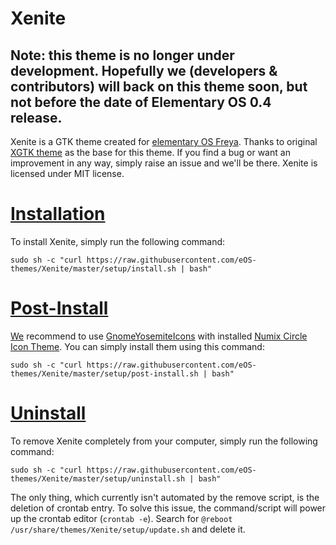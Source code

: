 # Xenite

## Note: this theme is no longer under development. Hopefully we (developers & contributors) will back on this theme soon, but not before the date of Elementary OS 0.4 release.

Xenite is a GTK theme created for [elementary OS Freya](http://elementary.io). Thanks to original [XGTK theme](http://kxmylo.deviantart.com/art/Xgtk-theme-gtk-3-14-3-12-465195148) as the base for this theme.
If you find a bug or want an improvement in any way, simply raise an issue and we'll be there. Xenite is licensed under MIT license.

# [Installation](https://github.com/eOS-themes/Xenite/wiki/Installation)
To install Xenite, simply run the following command:
```shell
sudo sh -c "curl https://raw.githubusercontent.com/eOS-themes/Xenite/master/setup/install.sh | bash"
```

# [Post-Install](https://github.com/eOS-themes/Xenite/wiki/Installation#post-install)
[We](https://github.com/eOS-themes/Xenite/graphs/contributors) recommend to use [GnomeYosemiteIcons](https://github.com/zacpier/GnomeYosemiteIcons) with installed [Numix Circle Icon Theme](https://github.com/numixproject/numix-icon-theme-circle).
You can simply install them using this command:
```shell
sudo sh -c "curl https://raw.githubusercontent.com/eOS-themes/Xenite/master/setup/post-install.sh | bash"
```

# [Uninstall](https://github.com/eOS-themes/Xenite/wiki/Installation#uninstall)
To remove Xenite completely from your computer, simply run the following command:
```shell
sudo sh -c "curl https://raw.githubusercontent.com/eOS-themes/Xenite/master/setup/uninstall.sh | bash"
```
The only thing, which currently isn't automated by the remove script, is the deletion of crontab entry. To solve this issue, the command/script will power up the crontab editor (`crontab -e`). Search for `@reboot /usr/share/themes/Xenite/setup/update.sh` and delete it.
